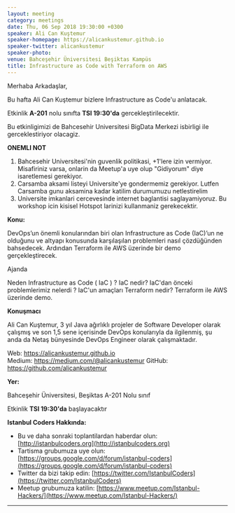 ```yaml
---
layout: meeting
category: meetings
date: Thu, 06 Sep 2018 19:30:00 +0300
speaker: Ali Can Kuştemur 
speaker-homepage: https://alicankustemur.github.io  
speaker-twitter: alicankustemur 
speaker-photo:
venue: Bahceşehir Üniversitesi Beşiktas Kampüs
title: Infrastructure as Code with Terraform on AWS
---
```


Merhaba Arkadaşlar,

Bu hafta Ali Can Kuştemur bizlere Infrastructure as Code'u anlatacak.


Etkinlik __A-201__ nolu sınıfta __TSI 19:30'da__ gercekleştirilecektir.

Bu etkinligimizi de Bahcesehir Universitesi BigData Merkezi isbirligi ile gerceklestiriyor olacagiz.

__ONEMLI NOT__
1. Bahcesehir Universitesi'nin guvenlik politikasi, +1'lere izin vermiyor. Misafiriniz varsa, onlarin da Meetup'a uye olup "Gidiyorum" diye isaretlemesi gerekiyor.
2. Carsamba aksami listeyi Universite'ye gondermemiz gerekiyor. Lutfen Carsamba gunu aksamina kadar katilim durumumuzu netlestirelim
3. Universite imkanlari cercevesinde internet baglantisi saglayamiyoruz. Bu workshop icin kisisel Hotspot larinizi kullanmaniz gerekecektir.

**Konu:**


DevOps’un önemli konularından biri olan Infrastructure as Code (IaC)’un ne olduğunu ve altyapı konusunda karşılaşılan problemleri nasıl çözdüğünden bahsedecek.
Ardından Terraform ile AWS üzerinde bir demo gerçekleştirecek.

Ajanda

Neden Infrastructure as Code ( IaC ) ?
IaC nedir?
IaC'dan önceki problemlerimiz nelerdi ?
IaC'un amaçları 
Terraform nedir?
Terraform ile AWS üzerinde demo.


**Konuşmacı**


Ali Can Kuştemur, 3 yıl Java ağırlıklı projeler de Software Developer olarak çalışmış ve son 1,5 sene içerisinde DevOps konularıyla da ilgilenmiş, şu anda da Netaş bünyesinde DevOps Engineer olarak çalışmaktadır.

 Web: https://alicankustemur.github.io  
 Medium: https://medium.com/@alicankustemur 
 GitHub: https://github.com/alicankustemur

**Yer:**

Bahceşehir Üniversitesi, Beşiktas A-201 Nolu sınıf

Etkinlik __TSI 19:30'da__ başlayacaktır

**Istanbul Coders Hakkında:**

- Bu ve daha sonraki toplantilardan haberdar olun: [http://istanbulcoders.org](http://istanbulcoders.org)
- Tartisma grubumuza uye olun: [https://groups.google.com/d/forum/istanbul-coders](https://groups.google.com/d/forum/istanbul-coders)
- Twitter da bizi takip edin: [https://twitter.com/IstanbulCoders](https://twitter.com/IstanbulCoders)
- Meetup grubumuza katilin: [https://www.meetup.com/Istanbul-Hackers/](https://www.meetup.com/Istanbul-Hackers/)

----
